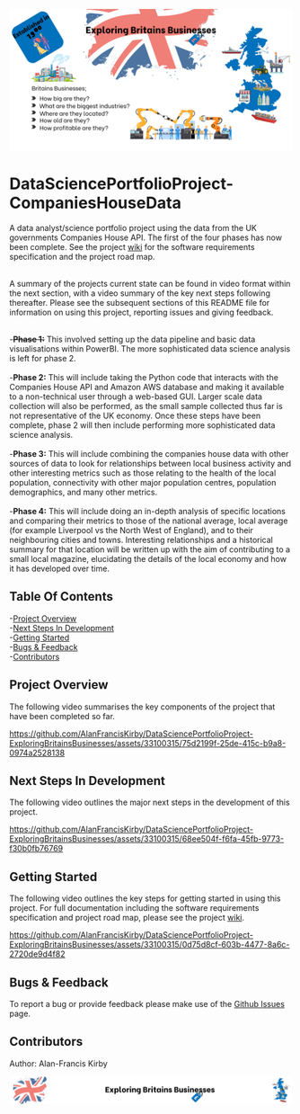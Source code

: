 ![](https://github.com/AlanFrancisKirby/DataSciencePortfolioProject-CompaniesHouseData/blob/main/DataSciencePortfolioProject-CompaniesHouse-READMEHeader.png)

# DataSciencePortfolioProject-CompaniesHouseData
A data analyst/science portfolio project using the data from the UK governments Companies House API. The first of the four phases has now been complete. See the project [wiki](https://github.com/AlanFrancisKirby/DataSciencePortfolioProject-CompaniesHouseData/wiki) for the software requirements specification and the project road map. <br><br>

A summary of the projects current state can be found in video format within the next section, with a video summary of the key next steps following thereafter. Please see the subsequent sections of this README file for information on using this project, reporting issues and giving feedback.<br><br>


-**~~Phase 1:~~** This involved setting up the data pipeline and basic data visualisations within PowerBI. The more sophisticated data science analysis is left for phase 2. <br><br>
-**Phase 2:** This will include taking the Python code that interacts with the Companies House API and Amazon AWS database and making it available to a non-technical user through a web-based GUI. Larger scale data collection will also be performed, as the small sample collected thus far is not representative of the UK economy. Once these steps have been complete, phase 2 will then include performing more sophisticated data science analysis. <br><br>
-**Phase 3:** This will include combining the companies house data with other sources of data to look for relationships between local business activity and other interesting metrics such as those relating to the health of the local population, connectivity with other major population centres, population demographics, and many other metrics. <br><br>
-**Phase 4:** This will include doing an in-depth analysis of specific locations and comparing their metrics to those of the national average, local average (for example Liverpool vs the North West of England), and to their neighbouring cities and towns. Interesting relationships and a historical summary for that location will be written up with the aim of contributing to a small local magazine, elucidating the details of the local economy and how it has developed over time.

## Table Of Contents
-[Project Overview](#Project-Overview) <br>
-[Next Steps In Development](#Next-Steps) <br>
-[Getting Started](#Getting-Started) <br>
-[Bugs & Feedback](#Bugs-&-Feedback) <br>
-[Contributors](#Contributors) <br>


<a name="Project-Overview"/>

## Project Overview
The following video summarises the key components of the project that have been completed so far.

https://github.com/AlanFrancisKirby/DataSciencePortfolioProject-ExploringBritainsBusinesses/assets/33100315/75d2199f-25de-415c-b9a8-0974a2528138

<a name="Next-Steps"/>

## Next Steps In Development
The following video outlines the major next steps in the development of this project.

https://github.com/AlanFrancisKirby/DataSciencePortfolioProject-ExploringBritainsBusinesses/assets/33100315/68ee504f-f6fa-45fb-9773-f30b0fb76769


<a name="Getting-Started"/>

## Getting Started
The following video outlines the key steps for getting started in using this project. For full documentation including the software requirements specification and project road map, please see the project [wiki](https://github.com/AlanFrancisKirby/DataSciencePortfolioProject-CompaniesHouseData/wiki).

https://github.com/AlanFrancisKirby/DataSciencePortfolioProject-ExploringBritainsBusinesses/assets/33100315/0d75d8cf-603b-4477-8a6c-2720de9d4f82

<a name="Bugs-&-Feedback"/>

## Bugs & Feedback
To report a bug or provide feedback please make use of the [Github Issues](https://github.com/AlanFrancisKirby/DataSciencePortfolioProject-CompaniesHouseData/issues) page.

<a name="Contributors"/>

## Contributors
Author: Alan-Francis Kirby



![](https://github.com/AlanFrancisKirby/DataSciencePortfolioProject-CompaniesHouseData/blob/main/DataSciencePortfolioProject-CompaniesHouse-READMEFooter.png)
